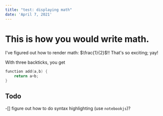 ```yaml
---
title: "test: displaying math"
date: 'April 7, 2021'
---
```


# This is how you would write math.

I've figured out how to render math: $\frac{1}{2}$!! That's so exciting; yay!

With three backticks, you get

```c++
function add(a,b) {
    return a+b;
}
```

## Todo
-[] figure out how to do syntax highlighting (use `notebookjs`)?